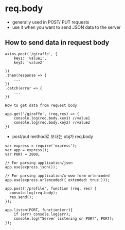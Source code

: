 # req.body

- generally used in POST/ PUT requests
- use it when you want to send JSON data to the server

## How to send data in request body
```
axios.post('/giraffe', {
    key1: 'value1',
    key2: 'value2'

})
.then(response => {
    ...
})
.catch(error => {
    ...
})

How to get data from request body

app.get('/giraffe', (req,res) => {
    console.log(req.body.key1) //value1
    console.log(req.body.key2) //value2
})
```

- post/put method로 보내는 obj가 req.body

```
var express = require('express'); 
var app = express();  
var PORT = 3000; 
  
// For parsing application/json 
app.use(express.json()); 
  
// For parsing application/x-www-form-urlencoded 
app.use(express.urlencoded({ extended: true })); 
  
app.post('/profile', function (req, res) { 
  console.log(req.body); 
  res.send(); 
}); 
  
app.listen(PORT, function(err){ 
    if (err) console.log(err); 
    console.log("Server listening on PORT", PORT); 
}); 
```